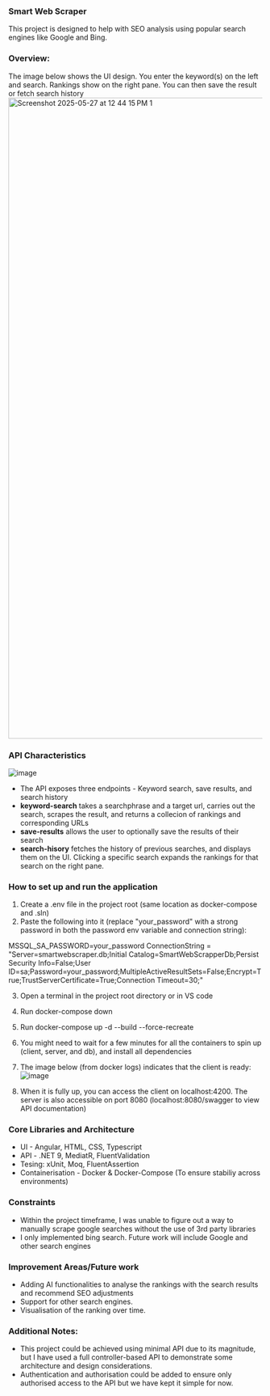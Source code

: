 ### Smart Web Scraper
This project is designed to help with SEO analysis using popular search engines like Google and Bing.

### Overview:
The image below shows the UI design. You enter the keyword(s) on the left and search. Rankings show on the right pane. You can then save the result or fetch search history
<img width="1268" alt="Screenshot 2025-05-27 at 12 44 15 PM 1" src="https://github.com/user-attachments/assets/611b89d0-d3f7-4910-97a4-65fd787b95cd" />

### API Characteristics
![image](https://github.com/user-attachments/assets/93e6bd2a-6f3e-4623-96a1-d405223c171d)

* The API exposes three endpoints - Keyword search, save results, and search history
* **keyword-search** takes a searchphrase and a target url, carries out the search, scrapes the result, and returns a collecion of rankings and corresponding URLs
* **save-results** allows the user to optionally save the results of their search
* **search-hisory** fetches the history of previous searches, and displays them on the UI. Clicking a specific search expands the rankings for that search on the right pane.

### How to set up and run the application
1. Create a .env file in the project root (same location as docker-compose and .sln)
2. Paste the following into it (replace "your_password" with a strong password in both the password env variable and connection string):

MSSQL_SA_PASSWORD=your_password
ConnectionString = "Server=smartwebscraper.db;Initial Catalog=SmartWebScrapperDb;Persist Security Info=False;User ID=sa;Password=your_password;MultipleActiveResultSets=False;Encrypt=True;TrustServerCertificate=True;Connection Timeout=30;"

3. Open a terminal in the project root directory or in VS code
4. Run docker-compose down
5. Run docker-compose up -d --build --force-recreate
6. You might need to wait for a few minutes for all the containers to spin up (client, server, and db), and install all dependencies
7. The image below (from docker logs) indicates that the client is ready:
   ![image](https://github.com/user-attachments/assets/11a32e20-af17-4b92-a35f-362abb7cd0ae)

9. When it is fully up, you can access the client on localhost:4200. The server is also accessible on port 8080 (localhost:8080/swagger to view API documentation)

### Core Libraries and Architecture
* UI - Angular, HTML, CSS, Typescript
* API - .NET 9, MediatR, FluentValidation
* Tesing: xUnit, Moq, FluentAssertion
* Containerisation - Docker & Docker-Compose (To ensure stabiliy across environments)

### Constraints
* Within the project timeframe, I was unable to figure out a way to manually scrape google searches without the use of 3rd party libraries
* I only implemented bing search. Future work will include Google and other search engines

### Improvement Areas/Future work
* Adding AI functionalities to analyse the rankings with the search results and recommend SEO adjustments
* Support for other search engines.
* Visualisation of the ranking over time.

### Additional Notes:
* This project could be achieved using minimal API due to its magnitude, but I have used a full controller-based API to demonstrate some architecture and design considerations.
* Authentication and authorisation could be added to ensure only authorised access to the API but we have kept it simple for now.


